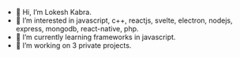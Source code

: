 - 👋 Hi, I’m Lokesh Kabra.
- 👀 I’m interested in javascript, c++, reactjs, svelte, electron, nodejs, express, mongodb, react-native, php.
- 🌱 I’m currently learning frameworks in javascript.
- 💞️ I’m working on 3 private projects.
